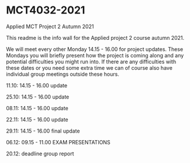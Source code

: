 # MCT4032-2021
 Applied MCT Project 2 Autumn 2021

This readme is the info wall for the Applied project 2 course autumn 2021.

We will meet every other Monday 14.15 - 16.00 for project updates. These Mondays you will briefly present how the project is coming along and any potential difficulties you might run into. If there are any difficulties with these dates or you need some extra time we can of course also have individual group meetings outside these hours.

11.10: 14.15 - 16.00 update

25.10: 14.15 - 16.00 update

08.11: 14.15 - 16.00 update

22.11: 14.15 - 16.00 update

29.11: 14.15 - 16.00 final update

06.12: 09.15 - 11.00 EXAM PRESENTATIONS

20.12: deadline group report
